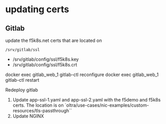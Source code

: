 # updating certs

## Gitlab
update the f5k8s.net certs that are located on 

`/srv/gitlab/ssl`

- /srv/gitlab/config/ssl/f5k8s.key 
- /srv/gitlab/config/ssl/f5k8s.crt 

docker exec gitlab_web_1 gitlab-ctl reconfigure
docker exec gitlab_web_1 gitlab-ctl restart

Redeploy gitlab


1. Update app-ssl-1.yaml and app-ssl-2.yaml with the f5demo and f5k8s certs. The location is on `oltra/use-cases/nic-examples/custom-resources/tls-passthrough``
1. Update NGINX
